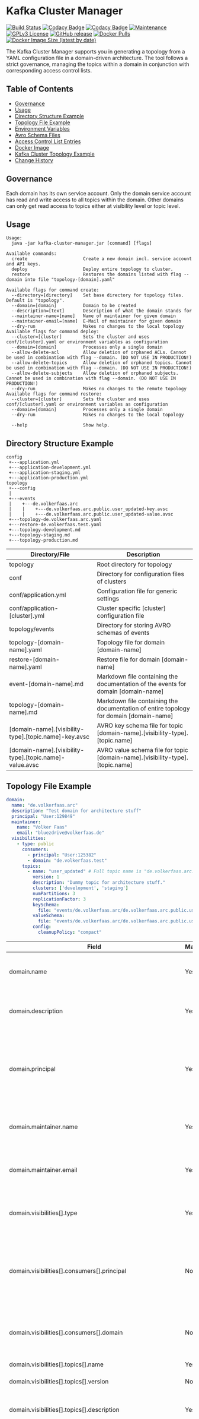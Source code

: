 # Kafka Cluster Manager

[![Build Status](https://travis-ci.com/Bluezdrive/kafka-cluster-manager.svg?branch=master)](https://travis-ci.com/Bluezdrive/kafka-cluster-manager)
[![Codacy Badge](https://app.codacy.com/project/badge/Grade/6c0e89ca8a24423db9e3f60d9d5c4019)](https://www.codacy.com/gh/Bluezdrive/kafka-cluster-manager/dashboard?utm_source=github.com&amp;utm_medium=referral&amp;utm_content=Bluezdrive/kafka-cluster-manager&amp;utm_campaign=Badge_Grade)
[![Codacy Badge](https://app.codacy.com/project/badge/Coverage/6c0e89ca8a24423db9e3f60d9d5c4019)](https://www.codacy.com/gh/Bluezdrive/kafka-cluster-manager/dashboard?utm_source=github.com&utm_medium=referral&utm_content=Bluezdrive/kafka-cluster-manager&utm_campaign=Badge_Coverage)
[![Maintenance](https://img.shields.io/badge/Maintained%3F-yes-green.svg)](https://gitHub.com/Bluezdrive/kafka-cluster-manager/graphs/commit-activity)
[![GPLv3 License](https://img.shields.io/badge/License-GPL%20v3-yellow.svg)](https://opensource.org/licenses/)
[![GitHub release](https://img.shields.io/github/release/Bluezdrive/kafka-cluster-manager.svg)](https://gitHub.com/Bluezdrive/kafka-cluster-manager/releases/)
[![Docker Pulls](https://img.shields.io/docker/pulls/bluezdrive/kafka-cluster-manager)](https://hub.docker.com/repository/docker/bluezdrive/kafka-cluster-manager)
[![Docker Image Size (latest by date)](https://img.shields.io/docker/image-size/bluezdrive/kafka-cluster-manager)](https://hub.docker.com/repository/docker/bluezdrive/kafka-cluster-manager)

The Kafka Cluster Manager supports you in generating a topology from a YAML configuration file in a domain-driven architecture. The tool follows a strict governance, managing the topics within a domain in conjunction with corresponding access control lists.

## Table of Contents
-   [Governance](#governance)
-   [Usage](#usage)
-   [Directory Structure Example](#directory-structure-example)
-   [Topology File Example](#topology-file-example)
-   [Environment Variables](#environment-variables)
-   [Avro Schema Files](#avro-schema-files)
-   [Access Control List Entries](#access-control-list-entries)
-   [Docker Image](#docker-image)
-   [Kafka Cluster Topology Example](https://github.com/Bluezdrive/kafka-cluster-topology)
-   [Change History](#change-history)

## Governance
Each domain has its own service account. Only the domain service account has read and write access to all topics within the domain. Other domains can only get read access to topics either at visibility level or topic level.

## Usage
```text
Usage:
  java -jar kafka-cluster-manager.jar [command] [flags]

Available commands:
  create                     Create a new domain incl. service account and API keys.
  deploy                     Deploy entire topology to cluster.
  restore                    Restores the domains listed with flag --domain into file "topology-[domain].yaml"

Available flags for command create:
  --directory=[directory]    Set base directory for topology files. Default is "topology".
  --domain=[domain]          Domain to be created
  --description=[text]       Description of what the domain stands for
  --maintainer-name=[name]   Name of maintainer for given domain
  --maintainer-email=[name]  E-Mail of maintainer for given domain
  --dry-run                  Makes no changes to the local topology
Available flags for command deploy:
  --cluster=[cluster]        Sets the cluster and uses conf/[cluster].yaml or environment variables as configuration
  --domain=[domain]          Processes only a single domain
  --allow-delete-acl         Allow deletion of orphaned ACLs. Cannot be used in combination with flag --domain. (DO NOT USE IN PRODUCTION!)
  --allow-delete-topics      Allow deletion of orphaned topics. Cannot be used in combination with flag --domain. (DO NOT USE IN PRODUCTION!)
  --allow-delete-subjects    Allow deletion of orphaned subjects. Cannot be used in combination with flag --domain. (DO NOT USE IN PRODUCTION!)
  --dry-run                  Makes no changes to the remote topology
Available flags for command restore:
  --cluster=[cluster]        Sets the cluster and uses conf/[cluster].yaml or environment variables as configuration
  --domain=[domain]          Processes only a single domain
  --dry-run                  Makes no changes to the local topology

  --help                     Show help.
```

## Directory Structure Example
```text
config
 +---application.yml
 +---application-development.yml
 +---application-staging.yml
 +---application-production.yml
topology
 +---config
 |    
 +---events
 |    +---de.volkerfaas.arc
 |    |    +---de.volkerfaas.arc.public.user_updated-key.avsc
 |    |    +---de.volkerfaas.arc.public.user_updated-value.avsc
 +---topology-de.volkerfaas.arc.yaml
 +---restore-de.volkerfaas.test.yaml
 +---topology-development.md
 +---topology-staging.md
 +---topology-production.md
```

| Directory/File                                          | Description                                                                            |
| ------------------------------------------------------- | -----------------------------------------------------------------------------          |
| topology                                                | Root directory for topology                                                            |
| conf                                                    | Directory for configuration files of clusters                                          |
| conf/application.yml                                    | Configuration file for generic settings                                                |
| conf/application-[cluster].yml                          | Cluster specific [cluster] configuration file                                          |
| topology/events                                         | Directory for storing AVRO schemas of events                                           |
| topology-[domain-name].yaml                             | Topology file for domain [domain-name]                                                 |
| restore-[domain-name].yaml                              | Restore file for domain [domain-name]                                                  |
| event-[domain-name].md                                  | Markdown file containing the documentation of the events for domain [domain-name]      |
| topology-[domain-name].md                               | Markdown file containing the documentation of entire topology for domain [domain-name] |
| [domain-name].[visibility-type].[topic.name]-key.avsc   | AVRO key schema file for topic [domain-name].[visibility-type].[topic.name]            |
| [domain-name].[visibility-type].[topic.name]-value.avsc | AVRO value schema file for topic [domain-name].[visibility-type].[topic.name]          |

## Topology File Example
```YAML
domain:
  name: "de.volkerfaas.arc"
  description: "Test domain for architecture stuff"
  principal: "User:129849"
  maintainer:
    name: "Volker Faas"
    email: "bluezdrive@volkerfaas.de"
  visibilities:
    - type: public
      consumers:
        - principal: "User:125382"
        - domain: "de.volkerfaas.test"
      topics:
        - name: "user_updated" # Full topic name is "de.volkerfaas.arc.public.user_updated"
          version: 1
          description: "Dummy topic for architecture stuff."
          clusters: ['development', 'staging']
          numPartitions: 3
          replicationFactor: 3
          keySchema:
            file: "events/de.volkerfaas.arc/de.volkerfaas.arc.public.user_updated-key.avsc"
          valueSchema:
            file: "events/de.volkerfaas.arc/de.volkerfaas.arc.public.user_updated-value.avsc"
          config:
            cleanupPolicy: "compact"
```

| Field                                                        | Mandatory | Value                          | Description                                                                                                      |
| ------------------------------------------------------------ | ----------| ------------------------------ |----------------------------------------------------------------------------------------------------------------- |
| domain.name                                                  | Yes       | ^([a-z]+)\.([a-z]+)\.([a-z]+)$ | Name of the domain described by this topology file                                                               |
| domain.description                                           | Yes       | string                         | Short description of what the domain stands for                                                                  |
| domain.principal                                             | Yes       | ^(User)+\:([0-9]+)*$           | Reference to service account for accessing topics at domain level in format "User:[service-account-id]"          |
| domain.maintainer.name                                       | Yes       | string                         | Name of person or team that maintains the domain                                                                 |
| domain.maintainer.email                                      | Yes       | email                          | E-Mail-Address of person or team that maintains the domain                                                       |
| domain.visibilities[].type                                   | Yes       | public, protected or private   | Topic visibility as one of public, protected or private                                                          |
| domain.visibilities[].consumers[].principal                  | No        | ^(User)+\:([0-9]+)*$           | Reference to service account for accessing topics at visibility level in format "User:[service-account-id]"      |
| domain.visibilities[].consumers[].domain                     | No        | ^([a-z]+)\.([a-z]+)\.([a-z]+)$ | Reference to domain for accessing topics at visibility level.                                                    |
| domain.visibilities[].topics[].name                          | Yes       | ^[a-z]+(_[a-z]+)*$             | Name of topic                                                                                                    |
| domain.visibilities[].topics[].version                       | No        | numeric                        | Version of topic                                                                                                 |
| domain.visibilities[].topics[].description                   | Yes       | string                         | Short description of what kind of events the topic handles                                                       |
| domain.visibilities[].topics[].clusters                      | No        | string                         | Clusters to deploy that topic. Matches to the cluster selected by the --cluster option                           |
| domain.visibilities[].topics[].numPartitions                 | Yes       | 1 - 20 (default 6)             | Number of partitions to be created for topic                                                                     |
| domain.visibilities[].topics[].replicationFactor             | No        | short (default 3)              | Number of partitions to be created for topic                                                                     |
| domain.visibilities[].topics[].keySchema.file                | No        | path                           | Relative path to the key schema file associated with the topic                                                   |
| domain.visibilities[].topics[].keySchema.type                | No        | AVRO, PROTOBUF or JSON         | Type of key schema                                                                                               |
| domain.visibilities[].topics[].keySchema.compatibilityMode   | No        | FORWARD_TRANSITIVE, FULL, etc. | Compatibility mode of key schema                                                                                 |
| domain.visibilities[].topics[].valueSchema.file              | Yes       | path                           | Relative path to the value schema file associated with the topic                                                 |
| domain.visibilities[].topics[].valueSchema.type              | No        | AVRO, PROTOBUF or JSON         | Type of value schema                                                                                             |
| domain.visibilities[].topics[].valueSchema.compatibilityMode | No        | FORWARD_TRANSITIVE, FULL, etc. | Compatibility mode of value schema                                                                               |
| domain.visibilities[].topics[].config                        | No        | key/value map                  | Configuration parameters in camelCase for topic                                                                  |
| domain.visibilities[].topics[].consumers[].principal         | No        | ^(User)+\:([0-9]+)*$           | Reference to service account for accessing topics at topic level in format "User:[service-account-id]"           |
| domain.visibilities[].topics[].consumers[].domain            | No        | ^([a-z]+)\.([a-z]+)\.([a-z]+)$ | Reference to domain for accessing topics at topic level.                                                         |

## Environment Variables
The variables can be used as environment variables as well as in a YAML property file.
| Variable                   | Description                                             |
| -------------------------  | ------------------------------------------------------- |
| BOOTSTRAP_SERVER           | Bootstrap server of Apache Kafka® cluster to connect to |
| CLUSTER_API_KEY            | API key for accessing cluster                           |
| CLUSTER_API_SECRET         | API secret for accessing cluster                        |
| SCHEMA_REGISTRY_URL        | URL to schema registry associated with cluster          |
| SCHEMA_REGISTRY_API_KEY    | API key for accessing the schema registry               |
| SCHEMA_REGISTRY_API_SECRET | API secret for accessing the schema registry            |

### YAML Property file
The YAML properties file must be saved in a subdirectory "config" to the Kafka Cluster Manager. It is always named "application-[cluster].yaml". The placeholder [cluster] references the name of the cluster to which the deployment is executed. This is used in the --cluster command line argument.

```YAML
BOOTSTRAP_SERVER: [host]:[port]
CLUSTER_API_KEY: [cluster_api_key]
CLUSTER_API_SECRET: [cluster_api_secret]
SCHEMA_REGISTRY_URL: https://[host]:[port]
SCHEMA_REGISTRY_API_KEY: [schema_registry_api_key]
SCHEMA_REGISTRY_API_SECRET: [schema_registry_api_sercret]
```

#### Encryption of values

If for some reason it becomes necessary to store the configuration file in a repository, then at least
credentials should be encrypted. The encryption is done with Jasypt. Individual values can be encrypted
by using the following command. 

```shell
mvn jasypt:encrypt-value -Djasypt.encryptor.password="[cluster]" -Djasypt.plugin.value="[value]"
```

### Local Cluster

Bootstrap server: "localhost: 9092"
Schema Registry URL: "http://localhost:8081"

## Avro Schema Files
Avro Schema files will always be stored in the subdirectory "events" in the respective directory for the domain.

## Access Control List Entries
In order to access an Apache Kafka® cluster with the Kafka Cluster Manager, the following permissions must 
be set for a service account so that the corresponding operations can be performed.

| Permission | Operation        | Resource | Name          | Type    |
| ---------- | ---------------- | -------- | ------------- | ------- |
| ALLOW      | CREATE           | CLUSTER  | kafka-cluster | LITERAL |
| ALLOW      | ALTER            | CLUSTER  | kafka-cluster | LITERAL |
| ALLOW      | DESCRIBE         | CLUSTER  | kafka-cluster | LITERAL |
| ALLOW      | ALTER            | TOPIC    | *             | LITERAL |
| ALLOW      | DELETE           | TOPIC    | *             | LITERAL |
| ALLOW      | ALTER_CONFIGS    | TOPIC    | *             | LITERAL |
| ALLOW      | DESCRIBE         | TOPIC    | *             | LITERAL |
| ALLOW      | DESCRIBE_CONFIGS | TOPIC    | *             | LITERAL |
| ALLOW      | DESCRIBE         | GROUP    | *             | LITERAL |

### Consumer and Producer Principal at Domain Level
The Kafka Cluster Manager sets the following ACL entries when a principal at domain level: 

| Permission | Operation        | Resource         | Name           | Type     |
| ---------- | ---------------- | ---------------- | -------------- | -------- |
| ALLOW      | DESCRIBE         | TOPIC            | [domain-name]. | PREFIXED |
| ALLOW      | READ             | TOPIC            | [domain-name]. | PREFIXED |
| ALLOW      | WRITE            | TOPIC            | [domain-name]. | PREFIXED |
| ALLOW      | WRITE            | TRANSACTIONAL_ID | [domain-name]. | PREFIXED |
| ALLOW      | IDEMPOTENT_WRITE | CLUSTER          | kafka-cluster  | LITERAL  |
| ALLOW      | READ             | GROUP            | [domain-name]. | PREFIXED |

### Consumer Principal at Visibility Level
The Kafka Cluster Manager sets the following ACL entries when a principal at visibility level:

| Permission | Operation        | Resource         | Name                             | Type     |
| ---------- | ---------------- | ---------------- | -------------------------------- | -------- |
| ALLOW      | READ             | GROUP            | [domain-name].[visibility-type]. | PREFIXED |
| ALLOW      | READ             | TOPIC            | [domain-name].[visibility-type]. | PREFIXED |
| ALLOW      | DESCRIBE         | TOPIC            | [domain-name].[visibility-type]. | PREFIXED |

### Consumer Principal at Topic Level
The Kafka Cluster Manager sets the following ACL entries when a principal at topic level:

| Permission | Operation        | Resource         | Name                                         | Type    |
| ---------- | ---------------- | ---------------- | -------------------------------------------- | ------- |
| ALLOW      | READ             | GROUP            | [domain-name].[visibility-type].[topic-name] | LITERAL |
| ALLOW      | READ             | TOPIC            | [domain-name].[visibility-type].[topic-name] | LITERAL |
| ALLOW      | DESCRIBE         | TOPIC            | [domain-name].[visibility-type].[topic-name] | LITERAL |

## Docker Image

The Kafka Cluster Manager is available as docker image from docker hub. Below you find a shell script that can be used to run the docker image.

```shell script
#!/bin/sh
docker run --name kafka-cluster-manager -v "$(pwd)/topology:/home/topology" -v "$(pwd)/conf:/home/conf" bluezdrive/kafka-cluster-manager:2.6 "$@"
docker rm /kafka-cluster-manager > /dev/null 2>&1
``` 

## Change History

### 2.6.2

-   Feature: Support for cleanupPolicy: "compact,delete"
-   Bugfix: Fixed test CreateNewTopic.testCreateNewTopic.

### 2.6.1

-   Reference domains as consumer
-   Bugfix: Update of documentation fails when domain doesn't have events

### 2.6

-   Added documentation file for events
-   Remove orphaned subjects from Schema Registry (do not use in production)
-   Introduced commands "create", "deploy" and "restore"
-   Added creating a new domain
-   Restructuring of configuration files to match spring profile concept 

### 2.5

-   Support local cluster

### 2.4

-   Write cluster specific documentation file

### 2.3

-   Added system exit code 2 for failed validations
-   Added system exit code 3 for illegal command line argument

### 2.2

-   Added validation for properties
-   Flag cluster is mandatory by now
-   Support for topic version

### 2.1

-   Validation of command line arguments

### 2.0.2

-   Fixed: Orphaned ACLs not printed in dry run.


### 2.0.1

-   Fixed: Get version of a not existing schema threw an exception.

### 2.0

-   Moved schema definition into own object for future extension.
-   Support for schema types Protobuf and JSON besides AVRO.
-   Support for compatibility mode of schema
-   Improved output
-   Removed field "cluster" and flag "--cluster=[cluster]" in favour of flag "--config=[config]"

### 1.1

-   Assign topics to clusters with topic field "cluster" and flag "--cluster=[cluster]"

### 1.0

- Create topics
- Increase partitions
- Alter Configuration of a topic
- Restore topology of a domain from the cluster
- Support for multiple environments
- Remove orphaned access control list entries at visibility and topic level (do not use in production)

# Release

git checkout --orphan release/<release version>
=> Change version in pom.xml
git add -A
git commit -m "Feature: …"
git merge -s ours master --allow-unrelated-histories -m "Release <release version>"
git checkout master
git merge release/<release version>
git tag -a v<release version> -m "Release <release version>"
git push origin master
git push origin v<release version>
git branch -d release/<release version>
git branch -d feature/<release version>-SNAPSHOT
git push origin --delete feature/<release version>-SNAPSHOT
git checkout -b feature/<next release version>-SNAPSHOT
=> Change version in pom.xml

1. Build the Kafka Manager
```shell script
mvn clean package
```
2. Draft a GitHub Release named v<release version>
3. Upload target/kafka-cluster-manager-<release version>.jar as asset to release
